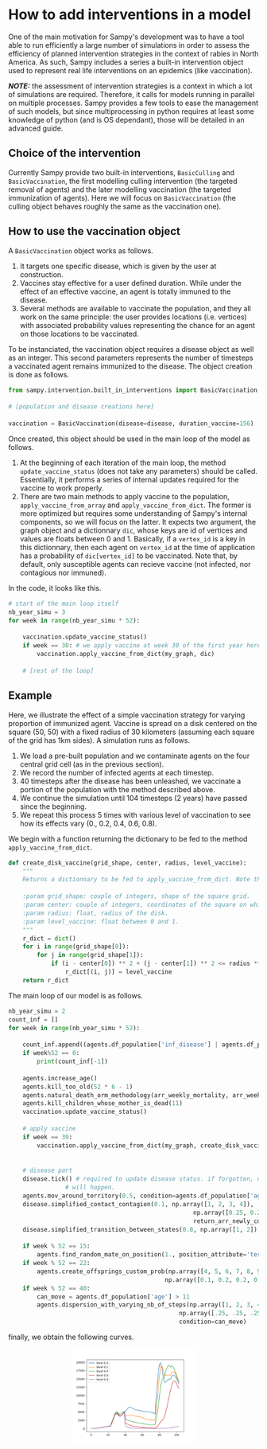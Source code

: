 # How to add interventions in a model

One of the main motivation for Sampy's development was to have a tool able to run efficiently a large number of simulations in order to assess the efficiency of planned intervention strategies in the context of rabies in North America. As such, Sampy includes a series a built-in intervention object used to represent real life interventions on an epidemics (like vaccination).

**_NOTE:_** the assessment of intervention strategies is a context in which a lot of simulations are required. Therefore, it calls for models running in parallel on multiple processes. Sampy provides a few tools to ease the management of such models, but since multiprocessing in python requires at least some knowledge of python (and is OS dependant), those will be detailed in an advanced guide.

## Choice of the intervention

Currently Sampy provide two built-in interventions, `BasicCulling` and `BasicVaccination`, the first modelling culling intervention (the targeted removal of agents) and the later modelling vaccination (the targeted immunization of agents). Here we will focus on `BasicVaccination` (the culling object behaves roughly the same as the vaccination one).

## How to use the vaccination object

A `BasicVaccination` object works as follows.

1. It targets one specific disease, which is given by the user at construction.
2. Vaccines stay effective for a user defined duration. While under the effect of an effective vaccine, an agent is totally immuned to the disease.
3. Several methods are available to vaccinate the population, and they all work on the same principle: the user provides locations (i.e. vertices) with associated probability values representing the chance for an agent on those locations to be vaccinated. 

To be instanciated, the vaccination object requires a disease object as well as an integer. This second parameters represents the number of timesteps a vaccinated agent remains immunized to the disease. The object creation is done as follows.

```python
from sampy.intervention.built_in_interventions import BasicVaccination

# [population and disease creations here]

vaccination = BasicVaccination(disease=disease, duration_vaccine=156)
```

Once created, this object should be used in the main loop of the model as follows.

1. At the beginning of each iteration of the main loop, the method `update_vaccine_status` (does not take any parameters) should be called. Essentially, it performs a series of internal updates required for the vaccine to work properly.
2. There are two main methods to apply vaccine to the population, `apply_vaccine_from_array` and `apply_vaccine_from_dict`. The former is more optimized but requires some understanding of Sampy's internal components, so we will focus on the latter. It expects two argument, the graph object and a dictionnary `dic`, whose keys are id of vertices and values are floats between 0 and 1. Basically, if a `vertex_id` is a key in this dictionnary, then each agent on `vertex_id` at the time of application has a probability of `dic[vertex_id]` to be vaccinated. Note that, by default, only susceptible agents can recieve vaccine (not infected, nor contagious nor immuned).

In the code, it looks like this.

```python
# start of the main loop itself
nb_year_simu = 3
for week in range(nb_year_simu * 52):

    vaccination.update_vaccine_status()
    if week == 30: # we apply vaccine at week 30 of the first year here.
        vaccination.apply_vaccine_from_dict(my_graph, dic)

    # [rest of the loop]
```

## Example

Here, we illustrate the effect of a simple vaccination strategy for varying proportion of immunized agent. Vaccine is spread on a disk centered on the square (50, 50) with a fixed radius of 30 kilometers (assuming each square of the grid has 1km sides). A simulation runs as follows.

1. We load a pre-built population and we contaminate agents on the four central grid cell (as in the previous section).
2. We record the number of infected agents at each timestep.
3. 40 timesteps after the disease has been unleashed, we vaccinate a portion of the population with the method described above.
4. We continue the simulation until 104 timesteps (2 years) have passed since the beginning.
5. We repeat this process 5 times with various level of vaccination to see how its effects vary (0., 0.2, 0.4, 0.6, 0.8).

We begin with a function returning the dictionary to be fed to the method `apply_vaccine_from_dict`.

```python
def create_disk_vaccine(grid_shape, center, radius, level_vaccine):
    """
    Returns a dictionnary to be fed to apply_vaccine_from_dict. Note that this function is not particularly optimized and is not designed for intensive use.

    :param grid_shape: couple of integers, shape of the square grid.
    :param center: couple of integers, coordinates of the square on which the disk should be centered.
    :param radius: float, radius of the disk.
    :param level_vaccine: float between 0 and 1.
    """
    r_dict = dict()
    for i in range(grid_shape[0]):
        for j in range(grid_shape[1]):
            if (i - center[0]) ** 2 + (j - center[1]) ** 2 <= radius ** 2:
                r_dict[(i, j)] = level_vaccine
    return r_dict
```

The main loop of our model is as follows.

```python
nb_year_simu = 2
count_inf = []
for week in range(nb_year_simu * 52):

    count_inf.append((agents.df_population['inf_disease'] | agents.df_population['con_disease']).sum())
    if week%52 == 0:
        print(count_inf[-1])

    agents.increase_age()
    agents.kill_too_old(52 * 6 - 1)
    agents.natural_death_orm_methodology(arr_weekly_mortality, arr_weekly_mortality)
    agents.kill_children_whose_mother_is_dead(11)
    vaccination.update_vaccine_status()

    # apply vaccine
    if week == 39:
        vaccination.apply_vaccine_from_dict(my_graph, create_disk_vaccine((100, 100), (50, 50),
                                                                        30, vac_level))

    # disease part
    disease.tick() # required to update disease status. if forgotten, nothing disease related
                # will happen.
    agents.mov_around_territory(0.5, condition=agents.df_population['age'] >= 11)
    disease.simplified_contact_contagion(0.1, np.array([1, 2, 3, 4]), 
                                                    np.array([0.25, 0.25, 0.25, 0.25]),
                                                    return_arr_newly_contaminated=True)
    disease.simplified_transition_between_states(0.8, np.array([1, 2]), np.array([0.5, 0.5]))

    if week % 52 == 15:
        agents.find_random_mate_on_position(1., position_attribute='territory')
    if week % 52 == 22:
        agents.create_offsprings_custom_prob(np.array([4, 5, 6, 7, 8, 9]), 
                                            np.array([0.1, 0.2, 0.2, 0.2, 0.2, 0.1]))
    if week % 52 == 40:
        can_move = agents.df_population['age'] > 11
        agents.dispersion_with_varying_nb_of_steps(np.array([1, 2, 3, 4]),
                                                np.array([.25, .25, .25, .25]),
                                                condition=can_move)
```

finally, we obtain the following curves.

<p align="middle">
  <img src="./assets/effect_vac.png" width="50%" />
</p>
